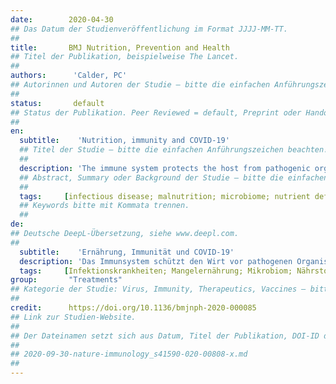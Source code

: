 ```yaml
---
date:        2020-04-30
## Das Datum der Studienveröffentlichung im Format JJJJ-MM-TT.
##
title:       BMJ Nutrition, Prevention and Health
## Titel der Publikation, beispielweise The Lancet.
##
authors:      'Calder, PC'
## Autorinnen und Autoren der Studie – bitte die einfachen Anführungszeichen beachten!
##
status:       default
## Status der Publikation. Peer Reviewed = default, Preprint oder Handout (Thesenpapier)
##
en:
  subtitle:    'Nutrition, immunity and COVID-19'
  ## Titel der Studie – bitte die einfachen Anführungszeichen beachten!
  ##
  description: 'The immune system protects the host from pathogenic organisms (bacteria, viruses, fungi, parasites). To deal with this array of threats, the immune system has evolved to include a myriad of specialised cell types, communicating molecules and functional responses. The immune system is always active, carrying out surveillance, but its activity is enhanced if an individual becomes infected. This heightened activity is accompanied by an increased rate of metabolism, requiring energy sources, substrates for biosynthesis and regulatory molecules, which are all ultimately derived from the diet. A number of vitamins (A, B6, B12, folate, C, D and E) and trace elements (zinc, copper, selenium, iron) have been demonstrated to have key roles in supporting the human immune system and reducing risk of infections. Other essential nutrients including other vitamins and trace elements, amino acids and fatty acids are also important. Each of the nutrients named above has roles in supporting antibacterial and antiviral defence, but zinc and selenium seem to be particularly important for the latter. It would seem prudent for individuals to consume sufficient amounts of essential nutrients to support their immune system to help them deal with pathogens should they become infected. The gut microbiota plays a role in educating and regulating the immune system. Gut dysbiosis is a feature of disease including many infectious diseases and has been described in COVID-19. Dietary approaches to achieve a healthy microbiota can also benefit the immune system. Severe infection of the respiratory epithelium can lead to acute respiratory distress syndrome (ARDS), characterised by excessive and damaging host inflammation, termed a cytokine storm. This is seen in cases of severe COVID-19. There is evidence from ARDS in other settings that the cytokine storm can be controlled by n-3 fatty acids, possibly through their metabolism to specialised pro-resolving mediators.'
  ## Abstract, Summary oder Background der Studie – bitte die einfachen Anführungszeichen beachten!
  ##
  tags:     [infectious disease; malnutrition; microbiome; nutrient deficiencies; pulmonary disease]
  ## Keywords bitte mit Kommata trennen.
  ##
de: 
## Deutsche DeepL-Übersetzung, siehe www.deepl.com.
##
  subtitle:    'Ernährung, Immunität und COVID-19'
  description: 'Das Immunsystem schützt den Wirt vor pathogenen Organismen (Bakterien, Viren, Pilze, Parasiten). Um mit dieser Vielzahl von Bedrohungen fertig zu werden, hat sich das Immunsystem mit einer Vielzahl von spezialisierten Zelltypen, kommunizierenden Molekülen und funktionellen Reaktionen entwickelt. Das Immunsystem ist immer aktiv und führt eine Überwachungsfunktion aus, aber seine Aktivität wird verstärkt, wenn ein Individuum infiziert wird. Diese erhöhte Aktivität geht mit einer gesteigerten Stoffwechselrate einher, für die Energiequellen, Substrate für die Biosynthese und regulatorische Moleküle benötigt werden, die letztlich alle aus der Nahrung stammen. Einer Reihe von Vitaminen (A, B6, B12, Folsäure, C, D und E) und Spurenelementen (Zink, Kupfer, Selen, Eisen) kommt nachweislich eine Schlüsselrolle bei der Unterstützung des menschlichen Immunsystems und der Verringerung des Infektionsrisikos zu. Andere essenzielle Nährstoffe wie andere Vitamine und Spurenelemente, Aminosäuren und Fettsäuren sind ebenfalls wichtig. Jeder der oben genannten Nährstoffe spielt eine Rolle bei der Unterstützung der antibakteriellen und antiviralen Abwehr, wobei Zink und Selen für letztere besonders wichtig zu sein scheinen. Es erscheint ratsam, dass der Einzelne ausreichende Mengen an essenziellen Nährstoffen zu sich nimmt, um sein Immunsystem zu unterstützen, damit es im Falle einer Infektion mit Krankheitserregern fertig werden kann. Die Darmmikrobiota spielt eine Rolle bei der Ausbildung und Regulierung des Immunsystems. Eine Darmdysbiose ist ein Merkmal von Krankheiten, einschließlich vieler Infektionskrankheiten, und wurde in COVID-19 beschrieben. Diätetische Ansätze zur Erreichung einer gesunden Mikrobiota können auch dem Immunsystem zugute kommen. Eine schwere Infektion des Atmungsepithels kann zu einem akuten Atemnotsyndrom (ARDS) führen, das durch eine übermäßige und schädliche Entzündung des Wirts gekennzeichnet ist, die als Zytokinsturm bezeichnet wird. Dies wird in Fällen von schwerem COVID-19 beobachtet. Es gibt Hinweise darauf, dass der Zytokinsturm durch n-3-Fettsäuren kontrolliert werden kann, möglicherweise durch deren Umwandlung in spezialisierte pro-resolvierende Mediatoren.'
  tags:     [Infektionskrankheiten; Mangelernährung; Mikrobiom; Nährstoffdefizite; Lungenerkrankung]
group:       "Treatments"
## Kategorie der Studie: Virus, Immunity, Therapeutics, Vaccines – bitte die Anführungszeichen beachten!
##
credit:      https://doi.org/10.1136/bmjnph-2020-000085
## Link zur Studien-Website.
##
## Der Dateinamen setzt sich aus Datum, Titel der Publikation, DOI-ID der Studie (nach dem letzten Slash) und der Dateiendung zusammen. Bitte den Unterstrich vor der DOI-ID beachten!
##
## 2020-09-30-nature-immunology_s41590-020-00808-x.md
##
---
```

<object data="{{ page.link }}" style='height:calc(100vh - 400px); width: 100%' type='application/pdf'></object>
